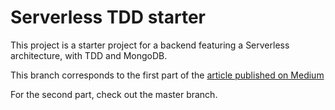 # Serverless TDD starter
This project is a starter project for a backend featuring a Serverless architecture, with TDD and MongoDB.

This branch corresponds to the first part of the [article published on Medium](https://medium.com/@ledfusion/tdd-means-zen-along-with-serverless-means-nirvana-a39a76ee8e63)

For the second part, check out the master branch.
